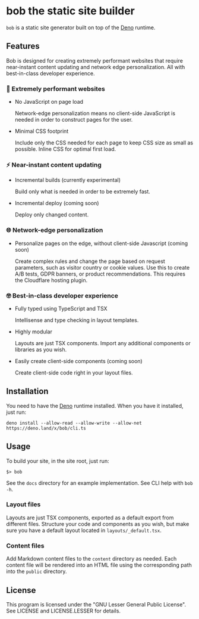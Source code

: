 # bob the static site builder

`bob` is a static site generator built on top of the [Deno](https://deno.land) runtime.

## Features

Bob is designed for creating extremely performant websites that require near-instant content updating and network edge personalization. All with best-in-class developer experience.

### 🚀 Extremely performant websites

- No JavaScript on page load

    Network-edge personalization means no client-side JavaScript is needed in order to construct pages for the user.

- Minimal CSS footprint

    Include only the CSS needed for each page to keep CSS size as small as possible. Inline CSS for optimal first load.

### ⚡ Near-instant content updating

- Incremental builds (currently experimental)

    Build only what is needed in order to be extremely fast.

- Incremental deploy (coming soon)

    Deploy only changed content.

### 🌐 Network-edge personalization

- Personalize pages on the edge, without client-side Javascript (coming soon)

    Create complex rules and change the page based on request parameters, such as visitor country or cookie values. Use this to create A/B tests, GDPR banners, or product recommendations. This requires the Cloudflare hosting plugin.

### 🤓 Best-in-class developer experience

- Fully typed using TypeScript and TSX

    Intellisense and type checking in layout templates.

- Highly modular

    Layouts are just TSX components. Import any additional components or libraries as you wish.

- Easily create client-side components (coming soon)

    Create client-side code right in your layout files.

## Installation

You need to have the [Deno](https://deno.land) runtime installed. When you have it installed, just run:

```
deno install --allow-read --allow-write --allow-net https://deno.land/x/bob/cli.ts
```

## Usage

To build your site, in the site root, just run:

```
$> bob
```

See the `docs` directory for an example implementation. See CLI help with `bob -h`.

### Layout files

Layouts are just TSX components, exported as a default export from different files. Structure your code and components as you wish, but make sure you have a default layout located in `layouts/_default.tsx`.

### Content files

Add Markdown content files to the `content` directory as needed. Each content file will be rendered into an HTML file using the corresponding path into the `public` directory.

## License

This program is licensed under the "GNU Lesser General Public License". See LICENSE and LICENSE.LESSER for details.
